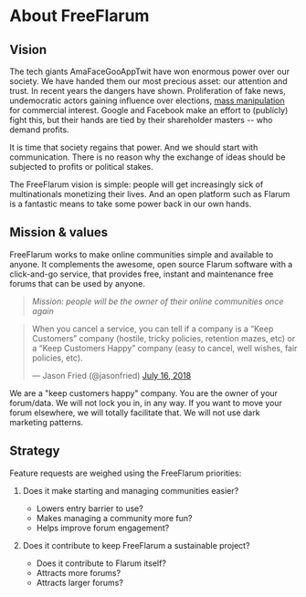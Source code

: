 # About FreeFlarum

## Vision

The tech giants AmaFaceGooAppTwit have won enormous power over our society. We have handed them our most precious asset: our attention and trust. In recent years the dangers have shown. Proliferation of fake news, undemocratic actors gaining influence over elections, [mass manipulation](https://twitter.com/gchaslot/status/1036323806242066432) for commercial interest. Google and Facebook make an effort to (publicly) fight this, but their hands are tied by their shareholder masters -- who demand profits.

It is time that society regains that power. And we should start with communication. There is no reason why the exchange of ideas should be subjected to profits or political stakes.

The FreeFlarum vision is simple: people will get increasingly sick of multinationals monetizing their lives. And an open platform such as Flarum is a fantastic means to take some power back in our own hands.

## Mission & values

FreeFlarum works to make online communities simple and available to anyone. It complements the awesome, open source Flarum software with a click-and-go service, that provides free, instant and maintenance free forums that can be used by anyone.

> *Mission: people will be the owner of their online communities once again*

<!-- markdownlint-disable -->
<blockquote class="twitter-tweet" data-lang="en"><p lang="en" dir="ltr">When you cancel a service, you can tell if a company is a “Keep Customers” company (hostile, tricky policies, retention mazes, etc) or a “Keep Customers Happy” company (easy to cancel, well wishes, fair policies, etc).</p>&mdash; Jason Fried (@jasonfried) <a href="https://twitter.com/jasonfried/status/1018857695003234307?ref_src=twsrc%5Etfw">July 16, 2018</a></blockquote>
<script async src="https://platform.twitter.com/widgets.js" charset="utf-8"></script>
<!-- markdownlint-enable -->

We are a "keep customers happy" company. You are the owner of your forum/data.
We will not lock you in, in any way. If you want to move your forum elsewhere,
we will totally facilitate that. We will not use dark marketing patterns.

## Strategy

Feature requests are weighed using the FreeFlarum priorities:

1. Does it make starting and managing communities easier?
    - Lowers entry barrier to use?
    - Makes managing a community more fun?
    - Helps improve forum engagement?

2. Does it contribute to keep FreeFlarum a sustainable project?
    - Does it contribute to Flarum itself?
    - Attracts more forums?
    - Attracts larger forums?

